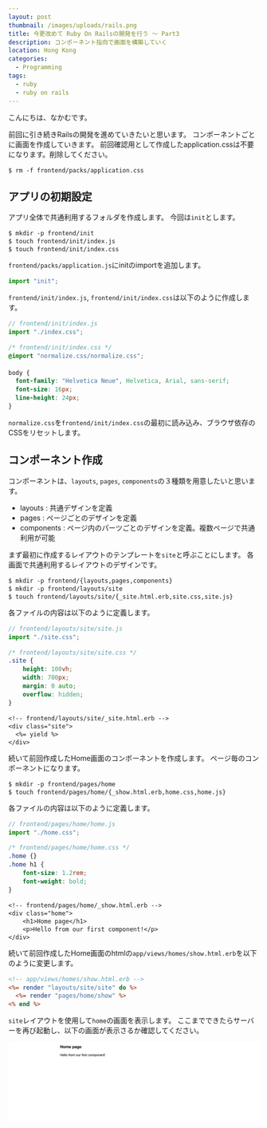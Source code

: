 ```yaml
---
layout: post
thumbnail: /images/uploads/rails.png
title: 今更改めて Ruby On Railsの開発を行う 〜 Part3
description: コンポーネント指向で画面を構築していく
location: Hong Kong
categories:
  - Programming
tags:
  - ruby
  - ruby on rails
---
```

こんにちは、なかむです。

前回に引き続きRailsの開発を進めていきたいと思います。
コンポーネントごとに画面を作成していきます。
前回確認用として作成したapplication.cssは不要になります。削除してください。

```
$ rm -f frontend/packs/application.css
```

## アプリの初期設定

アプリ全体で共通利用するフォルダを作成します。
今回は`init`とします。

```
$ mkdir -p frontend/init
$ touch frontend/init/index.js
$ touch frontend/init/index.css
```

`frontend/packs/application.js`にinitのimportを追加します。

```frontend/packs/application.js
import "init";
```

`frontend/init/index.js`, `frontend/init/index.css`は以下のように作成します。

```frontend/init/index.js
// frontend/init/index.js
import "./index.css";
```

```frontend/init/index.css
/* frontend/init/index.css */
@import "normalize.css/normalize.css"; 

body {
  font-family: "Helvetica Neue", Helvetica, Arial, sans-serif;
  font-size: 16px;
  line-height: 24px;
}
```

`normalize.css`を`frontend/init/index.css`の最初に読み込み、ブラウザ依存のCSSをリセットします。

## コンポーネント作成

コンポーネントは、`layouts`, `pages`, `components`の３種類を用意したいと思います。

* layouts : 共通デザインを定義
* pages : ページごとのデザインを定義
* components : ページ内のパーツごとのデザインを定義。複数ページで共通利用が可能

まず最初に作成するレイアウトのテンプレートを`site`と呼ぶことにします。
各画面で共通利用するレイアウトのデザインです。

```
$ mkdir -p frontend/{layouts,pages,components}
$ mkdir -p frontend/layouts/site
$ touch frontend/layouts/site/{_site.html.erb,site.css,site.js}
```

各ファイルの内容は以下のように定義します。

```frontend/layouts/site/site.js
// frontend/layouts/site/site.js
import "./site.css";
```

```frontend/layouts/site/site.css
/* frontend/layouts/site/site.css */
.site {
    height: 100vh;
    width: 700px;
    margin: 0 auto;
    overflow: hidden;
}
```

```frontend/layouts/site/_site.html_erb
<!-- frontend/layouts/site/_site.html.erb -->
<div class="site">
  <%= yield %>
</div>
```

続いて前回作成したHome画面のコンポーネントを作成します。
ページ毎のコンポーネントになります。

```
$ mkdir -p frontend/pages/home
$ touch frontend/pages/home/{_show.html.erb,home.css,home.js}
```

各ファイルの内容は以下のように定義します。

```frontend/pages/home/home.js
// frontend/pages/home/home.js
import "./home.css";
```

```frontend/pages/home/home.css
/* frontend/pages/home/home.css */
.home {}
.home h1 {
    font-size: 1.2rem;
    font-weight: bold;
}
```

```frontend/pages/home/_show.html_erb
<!-- frontend/pages/home/_show.html.erb -->
<div class="home">
    <h1>Home page</h1>
    <p>Hello from our first component!</p>
</div>
```

続いて前回作成したHome画面のhtmlの`app/views/homes/show.html.erb`を以下のように変更します。

```app/views/homes/show.html.erb
<!-- app/views/homes/show.html.erb -->
<%= render "layouts/site/site" do %>
  <%= render "pages/home/show" %>
<% end %>
```

`site`レイアウトを使用して`home`の画面を表示します。
ここまでできたらサーバーを再び起動し、以下の画面が表示さるか確認してください。

![Rails サンプル画面](/images/uploads/screen_rails_sample_20180212003646.png)
